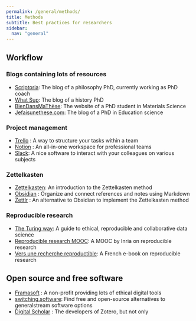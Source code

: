 ```yaml
---
permalink: /general/methods/
title: Methods
subtitle: Best practices for researchers
sidebar:
  nav: "general"
---
```


## Workflow

### Blogs containing lots of resources

- [Scriptoria](https://www.scriptoria.org/fr/): The blog of a philosophy PhD, currently working as PhD coach
- [What Sup](https://what-sup.net/): The blog of a history PhD
- [BienDansMaThèse](https://www.biendansmathese.com/): The website of a PhD student in Materials Science
- [Jefaisunethese.com](https://jefaisunethese.com/): The blog of a PhD in Education science

### Project management

- [Trello](https://trello.com/) : A way to structure your tasks within a team
- [Notion](https://www.notion.so/) : An all-in-one workspace for professional teams
- [Slack](https://slack.com/intl/fr-fr): A nice software to interact with your colleagues on various subjects

### Zettelkasten

- [Zettelkasten](https://zettelkasten.de/introduction/): An introduction to the Zettelkasten method
- [Obsidian](https://obsidian.md/) : Organize and connect references and notes using Markdown
- [Zettlr](https://www.zettlr.com/) : An alternative to Obsidian to implement the Zettelkasten method

### Reproducible research

- [The Turing way](https://the-turing-way.netlify.app/welcome): A guide to ethical, reproducible and collaborative data science
- [Reproducible research MOOC](https://www.fun-mooc.fr/en/courses/reproducible-research-methodological-principles-transparent-scie/): A MOOC by Inria on reproducible research
- [Vers une recherche reproductible](https://rr-france.github.io/bookrr/): A French e-book on reproducible research

## Open source and free software

- [Framasoft](https://framasoft.org/en/) : A non-profit providing lots of ethical digital tools
- [switching.software](https://switching.software/): Find free and open-source alternatives to generalstream software options
- [Digital Scholar](https://digitalscholar.org/) : The developers of Zotero, but not only
